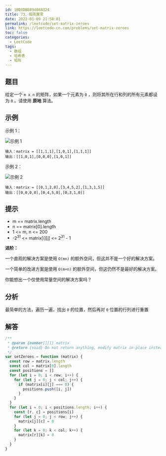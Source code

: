 ```yaml
---
id: 1BD8DBEB94B68324
title: 73、矩阵置零
date: 2022-01-09 21:58:01
permalink: /leetcode/set-matrix-zeroes
link: https://leetcode-cn.com/problems/set-matrix-zeroes
toc: false
categories:
  - LeetCode
tags:
  - 数组
  - 哈希表
  - 矩阵
---
```


<Level type='medium'/>

## 题目

给定一个 `m x n` 的矩阵，如果一个元素为 `0` ，则将其所在行和列的所有元素都设为 `0` 。请使用 **原地** 算法。

## 示例

示例 1：

![示例 1](/img/leetcode/0000-0099/73.1.png)

```text
输入：matrix = [[1,1,1],[1,0,1],[1,1,1]]
输出：[[1,0,1],[0,0,0],[1,0,1]]
```

示例 2：

![示例 2](/img/leetcode/0000-0099/73.2.png)

```text
输入：matrix = [[0,1,2,0],[3,4,5,2],[1,3,1,5]]
输出：[[0,0,0,0],[0,4,5,0],[0,3,1,0]]
```

## 提示

- m == matrix.length
- n == matrix[0].length
- 1 <= m, n <= 200
- -2<sup>31</sup> <= matrix[i][j] <= 2<sup>31</sup> - 1

**进阶：**

一个直观的解决方案是使用 `O(mn)` 的额外空间，但这并不是一个好的解决方案。

一个简单的改进方案是使用 `O(m+n)` 的额外空间，但这仍然不是最好的解决方案。

你能想出一个仅使用常量空间的解决方案吗？

## 分析

最简单的方法，遍历一遍，找出 `0` 的位置，然后再对 `0` 位置的行列进行重置

## 解答

```javascript
/**
 * @param {number[][]} matrix
 * @return {void} Do not return anything, modify matrix in-place instead.
 */
var setZeroes = function (matrix) {
  const row = matrix.length
  const col = matrix[0].length
  const positions = []
  for (let i = 0; i < row; i++) {
    for (let j = 0; j < col; j++) {
      if (matrix[i][j] === 0) {
        positions.push([i, j])
      }
    }
  }
  for (let i = 0; i < positions.length; i++) {
    const [r, c] = positions[i]
    for (let j = 0; j < row; j++) {
      matrix[j][c] = 0
    }
    for (let k = 0; k < col; k++) {
      matrix[r][k] = 0
    }
  }
}
```
